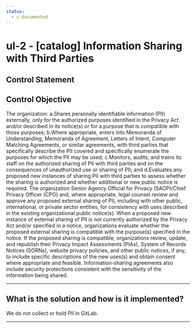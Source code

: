 ```yaml
---
status:
  - c-documented
---
```


# ul-2 - \[catalog\] Information Sharing with Third Parties

## Control Statement

## Control Objective

The organization:  a.Shares personally identifiable information (PII) externally, only for the authorized purposes identified in the Privacy Act and/or described in its notice(s) or for a purpose that is compatible with those purposes;  b.Where appropriate, enters into Memoranda of Understanding, Memoranda of Agreement, Letters of Intent, Computer Matching Agreements, or similar agreements, with third parties that specifically describe the PII covered and specifically enumerate the purposes for which the PII may be used;  c.Monitors, audits, and trains its staff on the authorized sharing of PII with third parties and on the consequences of unauthorized use or sharing of PII; and  d.Evaluates any proposed new instances of sharing PII with third parties to assess whether the sharing is authorized and whether additional or new public notice is required.    The organization Senior Agency Official for Privacy (SAOP)/Chief Privacy Officer (CPO) and, where appropriate, legal counsel review and approve any proposed external sharing of PII, including with other public, international, or private sector entities, for consistency with uses described in the existing organizational public notice(s). When a proposed new instance of external sharing of PII is not currently authorized by the Privacy Act and/or specified in a notice, organizations evaluate whether the proposed external sharing is compatible with the purpose(s) specified in the notice. If the proposed sharing is compatible, organizations review, update, and republish their Privacy Impact Assessments (PIAs), System of Records Notices (SORNs), website privacy policies, and other public notices, if any, to include specific descriptions of the new uses(s) and obtain consent where appropriate and feasible. Information-sharing agreements also include security protections consistent with the sensitivity of the information being shared.

______________________________________________________________________

## What is the solution and how is it implemented?

We do not collect or hold PII in GitLab.

______________________________________________________________________
